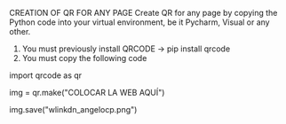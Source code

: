 CREATION OF QR FOR ANY PAGE
Create QR for any page by copying the Python code into your virtual environment, be it Pycharm, Visual or any other.

1. You must previously install QRCODE -> pip install qrcode
2. You must copy the following code


import qrcode  as qr

img = qr.make("COLOCAR LA WEB AQUÍ")

img.save("wlinkdn_angelocp.png")

